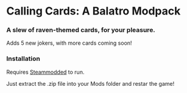 # Calling Cards: A Balatro Modpack
### A slew of raven-themed cards, for your pleasure.

Adds 5 new jokers, with more cards coming soon!


### Installation
Requires [Steammodded](https://github.com/Steamodded/smods) to run.

Just extract the .zip file into your Mods folder and restar the game!
